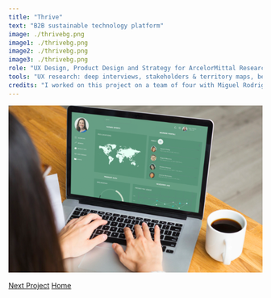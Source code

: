 ```yaml
---
title: "Thrive"
text: "B2B sustainable technology platform"
image: ./thrivebg.png
image1: ./thrivebg.png
image2: ./thrivebg.png
image3: ./thrivebg.png
role: "UX Design, Product Design and Strategy for ArcelorMittal Research & Development"
tools: "UX research: deep interviews, stakeholders & territory maps, benchmarking, live prototyping, UX design: Sketch, Adobe Suite, data visualization"
credits: "I worked on this project on a team of four with Miguel Rodriguez, Tanisha O'Neill, Madeline Honingford in collaboration with ArcelorMittal and NH Hotel Group"
---
```


![Hero](./thrive.png)

[Next Project](/lucid)
[Home](/)
